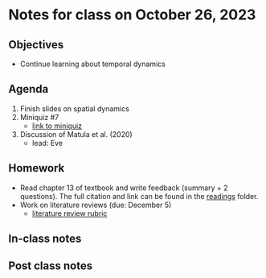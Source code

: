# Notes for class on October 26, 2023

## Objectives
- Continue learning about temporal dynamics

## Agenda
1. Finish slides on spatial dynamics
2. Miniquiz #7
	- [link to miniquiz](../miniquizzes/miniquiz7_10.26.2023.pdf)
3. Discussion of Matula et al. (2020)
	- lead: Eve

## Homework
- Read chapter 13 of textbook and write feedback (summary + 2 questions). 
The full citation and link can be found in the 
[readings](../readings) folder.
- Work on literature reviews (due: December 5)
	- [literature review rubric](../rubrics/review_rubric.md)

## In-class notes

## Post class notes
